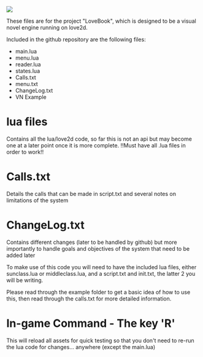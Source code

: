 ![](https://pbs.twimg.com/profile_images/3077919408/2766795e81dad77bb276e548af0c42bd.jpeg)

These files are for the project "LoveBook", which is designed to be a visual novel engine running on love2d.

Included in the github repository are the following files:
- main.lua
- menu.lua
- reader.lua
- states.lua
- Calls.txt
- menu.txt
- ChangeLog.txt
- VN Example

# lua files
Contains all the lua/love2d code, so far this is not an api but may become one at a later point once it is more complete.
!!Must have all .lua files in order to work!!

# Calls.txt
Details the calls that can be made in script.txt and several notes on limitations of the system

# ChangeLog.txt
Contains different changes (later to be handled by github) but more importantly to handle goals and objectives of the system that need to be added later

To make use of this code you will need to have the included lua files, either sunclass.lua or middleclass.lua, and a script.txt and init.txt, the latter 2 you will be writing. 

Please read through the example folder to get a basic idea of how to use this, then read through the calls.txt for more detailed information.

# In-game Command - The key 'R'
This will reload all assets for quick testing so that you don't need to re-run the lua code for changes... anywhere (except the main.lua)

